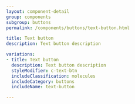 ```yaml
---
layout: component-detail
group: components
subgroup: buttons
permalink: /components/buttons/text-button.html

title: Text button
description: Text button description

variations:
- title: Text button
  description: Text button description
  styleModifier: c-text-btn
  includeClassification: molecules
  includeCategory: buttons
  includeName: text-button

---
```


